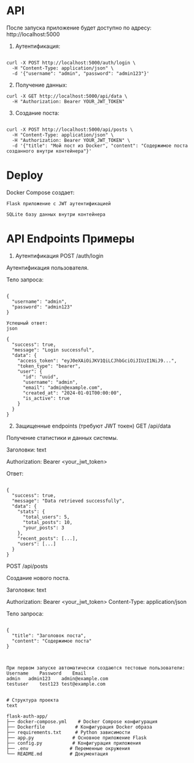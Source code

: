 # API

После запуска приложение будет доступно по адресу: http://localhost:5000

1. Аутентификация:
```

curl -X POST http://localhost:5000/auth/login \
  -H "Content-Type: application/json" \
  -d '{"username": "admin", "password": "admin123"}'
```
2. Получение данных:

```
curl -X GET http://localhost:5000/api/data \
  -H "Authorization: Bearer YOUR_JWT_TOKEN"
```
3. Создание поста:
```

curl -X POST http://localhost:5000/api/posts \
  -H "Content-Type: application/json" \
  -H "Authorization: Bearer YOUR_JWT_TOKEN" \
  -d '{"title": "Мой пост из Docker", "content": "Содержимое поста созданного внутри контейнера"}'
```
# Deploy

 Docker Compose создает:

    Flask приложение с JWT аутентификацией

    SQLite базу данных внутри контейнера


# API Endpoints Примеры
1. Аутентификация
POST /auth/login

Аутентификация пользователя.

Тело запроса:
```

{
  "username": "admin",
  "password": "admin123"
}

Успешный ответ:
json

{
  "success": true,
  "message": "Login successful",
  "data": {
    "access_token": "eyJ0eXAiOiJKV1QiLCJhbGciOiJIUzI1NiJ9...",
    "token_type": "bearer",
    "user": {
      "id": "uuid",
      "username": "admin",
      "email": "admin@example.com",
      "created_at": "2024-01-01T00:00:00",
      "is_active": true
    }
  }
}

```
2. Защищенные endpoints (требуют JWT токен)
GET /api/data

Получение статистики и данных системы.

Заголовки:
text

Authorization: Bearer <your_jwt_token>

Ответ:
```

{
  "success": true,
  "message": "Data retrieved successfully",
  "data": {
    "stats": {
      "total_users": 5,
      "total_posts": 10,
      "your_posts": 3
    },
    "recent_posts": [...],
    "users": [...]
  }
}
```
POST /api/posts

Создание нового поста.

Заголовки:
text

Authorization: Bearer <your_jwt_token>
Content-Type: application/json

Тело запроса:
```

{
  "title": "Заголовок поста",
  "content": "Содержимое поста"
}



При первом запуске автоматически создаются тестовые пользователи:
Username	Password	Email
admin	admin123	admin@example.com
testuser	test123	test@example.com


# Структура проекта
text

flask-auth-app/
├── docker-compose.yml    # Docker Compose конфигурация
├── Dockerfile           # Конфигурация Docker образа
├── requirements.txt     # Python зависимости
├── app.py              # Основное приложение Flask
├── config.py           # Конфигурация приложения
├── .env               # Переменные окружения
└── README.md          # Документация